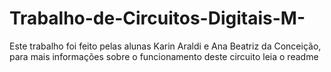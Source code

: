 # Trabalho-de-Circuitos-Digitais-M-
Este trabalho foi feito pelas alunas Karin Araldi e Ana Beatriz da Conceição, para mais informações sobre o funcionamento deste circuito leia o readme
